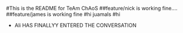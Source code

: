 #This is the README for TeAm ChAoS
##feature/nick is working fine....
##feature/james is working fine
#hi juamals
#hi 
- Ali HAS FINALLYY ENTERED THE CONVERSATION

